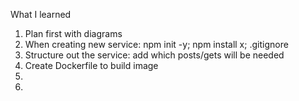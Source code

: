 What I learned
<ol>
    <li>Plan first with diagrams</li>
    <li>When creating new service: npm init -y; npm install x; .gitignore</li>
    <li>Structure out the service: add which posts/gets will be needed</li>
    <li>Create Dockerfile to build image</li>
    <li></li>
    <li></li>
<ol>
